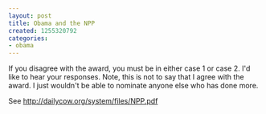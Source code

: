 ```yaml
---
layout: post
title: Obama and the NPP
created: 1255320792
categories:
- obama
---
```

If you disagree with the award, you must be in either case 1 or case 2. I'd like to hear your responses. Note, this is not to say that I agree with the award. I just wouldn't be able to nominate anyone else who has done more.

See <a href="http://dailycow.org/system/files/NPP.pdf">http://dailycow.org/system/files/NPP.pdf</a>
